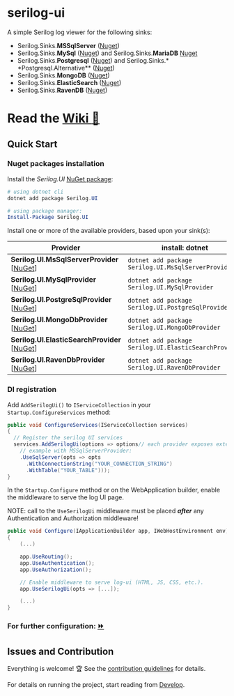 # serilog-ui

A simple Serilog log viewer for the following sinks:

- Serilog.Sinks.**MSSqlServer** ([Nuget](https://github.com/serilog/serilog-sinks-mssqlserver))
- Serilog.Sinks.**MySql** ([Nuget](https://github.com/saleem-mirza/serilog-sinks-mysql)) and Serilog.Sinks.**MariaDB** [Nuget](https://github.com/TeleSoftas/serilog-sinks-mariadb)
- Serilog.Sinks.**Postgresql** ([Nuget](https://github.com/b00ted/serilog-sinks-postgresql)) and Serilog.Sinks.\*
  \*Postgresql.Alternative\*\* ([Nuget](https://github.com/serilog-contrib/Serilog.Sinks.Postgresql.Alternative))
- Serilog.Sinks.**MongoDB** ([Nuget](https://github.com/serilog/serilog-sinks-mongodb))
- Serilog.Sinks.**ElasticSearch** ([Nuget](https://github.com/serilog/serilog-sinks-elasticsearch))
- Serilog.Sinks.**RavenDB** ([Nuget](https://github.com/ravendb/serilog-sinks-ravendb))

# Read the [Wiki :blue_book:](https://github.com/serilog-contrib/serilog-ui/wiki)

## Quick Start

### Nuget packages installation

Install the _Serilog.UI_ [NuGet package](https://www.nuget.org/packages/Serilog.UI):

```powershell
# using dotnet cli
dotnet add package Serilog.UI

# using package manager:
Install-Package Serilog.UI
```

Install one or more of the available providers, based upon your sink(s):

| Provider                                                                                                        | install: dotnet                                       | install: pkg manager                               |
| --------------------------------------------------------------------------------------------------------------- | ----------------------------------------------------- | -------------------------------------------------- |
| **Serilog.UI.MsSqlServerProvider** [[NuGet](https://www.nuget.org/packages/Serilog.UI.MsSqlServerProvider)]     | `dotnet add package Serilog.UI.MsSqlServerProvider`   | `Install-Package Serilog.UI.MsSqlServerProvider`   |
| **Serilog.UI.MySqlProvider** [[NuGet](https://www.nuget.org/packages/Serilog.UI.MySqlProvider)]                 | `dotnet add package Serilog.UI.MySqlProvider`         | `Install-Package Serilog.UI.MySqlProvider`         |
| **Serilog.UI.PostgreSqlProvider** [[NuGet](https://www.nuget.org/packages/Serilog.UI.PostgreSqlProvider)]       | `dotnet add package Serilog.UI.PostgreSqlProvider`    | `Install-Package Serilog.UI.PostgreSqlProvider`    |
| **Serilog.UI.MongoDbProvider** [[NuGet](https://www.nuget.org/packages/Serilog.UI.MongoDbProvider)]             | `dotnet add package Serilog.UI.MongoDbProvider`       | `Install-Package Serilog.UI.MongoDbProvider`       |
| **Serilog.UI.ElasticSearchProvider** [[NuGet](https://www.nuget.org/packages/Serilog.UI.ElasticSearchProvider)] | `dotnet add package Serilog.UI.ElasticSearchProvider` | `Install-Package Serilog.UI.ElasticSearchProvider` |
| **Serilog.UI.RavenDbProvider** [[NuGet](https://www.nuget.org/packages/Serilog.UI.RavenDbProvider)]             | `dotnet add package Serilog.UI.RavenDbProvider`       | `Install-Package Serilog.UI.RavenDbProvider`       |

### DI registration

Add `AddSerilogUi()` to `IServiceCollection` in your `Startup.ConfigureServices` method:

```csharp
public void ConfigureServices(IServiceCollection services)
{
  // Register the serilog UI services
  services.AddSerilogUi(options => options// each provider exposes extension methods to configure.
    // example with MSSqlServerProvider:
    .UseSqlServer(opts => opts
      .WithConnectionString("YOUR_CONNECTION_STRING")
      .WithTable("YOUR_TABLE")));
}
```

In the `Startup.Configure` method or on the WebApplication builder, enable the middleware to serve the log UI page.

NOTE: call to the `UseSerilogUi` middleware must be placed **_after_** any Authentication and Authorization middleware!

```csharp
public void Configure(IApplicationBuilder app, IWebHostEnvironment env)
{
    (...)

    app.UseRouting();
    app.UseAuthentication();
    app.UseAuthorization();

    // Enable middleware to serve log-ui (HTML, JS, CSS, etc.).
    app.UseSerilogUi(opts => [...]);

    (...)
}
```

### For further configuration: [:fast_forward:](https://github.com/serilog-contrib/serilog-ui/wiki/Configure)

## Issues and Contribution

Everything is welcome! :trophy: See the [contribution guidelines](https://github.com/serilog-contrib/serilog-ui/blob/master/CONTRIBUTING.md) for details.

For details on running the project, start reading from [Develop](https://github.com/serilog-contrib/serilog-ui/wiki/Develop).
